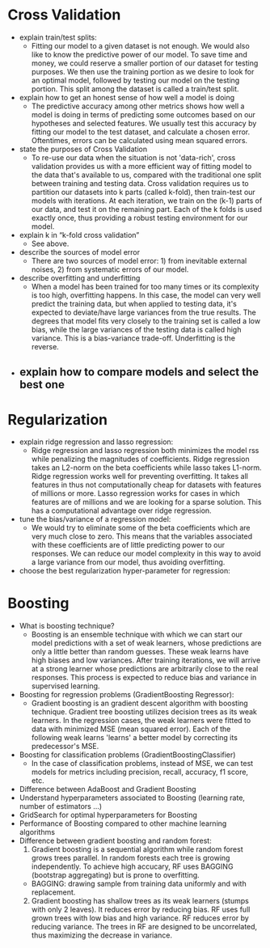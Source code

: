 # Cross Validation

- explain train/test splits:
  - Fitting our model to a given dataset is not enough. We would also like to know the predictive power of our model. To save time and money, we could reserve a smaller portion of our dataset for testing purposes. We then use the training portion as we desire to look for an optimal model, followed by testing our model on the testing portion. This split among the dataset is called a train/test split.
- explain how to get an honest sense of how well a model is doing
  - The predictive accuracy among other metrics shows how well a model is doing in terms of predicting some outcomes based on our hypotheses and selected features. We usually test this accuracy by fitting our model to the test dataset, and calculate a chosen error. Oftentimes, errors can be calculated using mean squared errors.
- state the purposes of Cross Validation
  - To re-use our data when the situation is not 'data-rich', cross validation provides us with a more efficient way of fitting model to the data that's available to us, compared with the traditional one split between training and testing data. Cross validation requires us to partition our datasets into k parts (called k-fold), then train-test our models with iterations. At each iteration, we train on the (k-1) parts of our data, and test it on the remaining part. Each of the k folds is used exactly once, thus providing a robust testing environment for our model.
- explain k in “k-fold cross validation”
  - See above.
- describe the sources of model error
  - There are two sources of model error: 1) from inevitable external noises, 2) from systematic errors of our model.
- describe overfitting and underfitting
  - When a model has been trained for too many times or its complexity is too high, overfitting happens. In this case, the model can very well predict the training data, but when applied to testing data, it's expected to deviate/have large variances from the true results. The degrees that model fits very closely to the training set is called a low bias, while the large variances of the testing data is called high variance. This is a bias-variance trade-off. Underfitting is the reverse.
- explain how to compare models and select the best one
  -


# Regularization

- explain ridge regression and lasso regression:
  - Ridge regression and lasso regression both minimizes the model rss while penalizing the magnitudes of coefficients. Ridge regression takes an L2-norm on the beta coefficients while lasso takes L1-norm. Ridge regression works well for preventing overfitting. It takes all features in thus not computationally cheap for datasets with features of millions or more. Lasso regression works for cases in which features are of millions and we are looking for a sparse solution. This has a computational advantage over ridge regression.
- tune the bias/variance of a regression model:
  - We would try to eliminate some of the beta coefficients which are very much close to zero. This means that the variables associated with these coefficients are of little predicting power to our responses. We can reduce our model complexity in this way to avoid a large variance from our model, thus avoiding overfitting.
- choose the best regularization hyper-parameter for regression:

# Boosting
- What is boosting technique?
  - Boosting is an ensemble technique with which we can start our model predictions with a set of weak learners, whose predictions are only a little better than random guesses. These weak learns have high biases and low variances. After training iterations, we will arrive at a strong learner whose predictions are arbitrarily close to the real responses. This process is expected to reduce bias and variance in supervised learning.
- Boosting for regression problems (GradientBoosting Regressor):
  - Gradient boosting is an gradient descent algorithm with boosting technique. Gradient tree boosting utilizes decision trees as its weak learners. In the regression cases, the weak learners were fitted to data with minimized MSE (mean squared error). Each of the following weak learns 'learns' a better model by correcting its predecessor's MSE.
- Boosting for classification problems (GradientBoostingClassifier)
  - In the case of classification problems, instead of MSE, we can test models for metrics including precision, recall, accuracy, f1 score, etc.
- Difference between AdaBoost and Gradient Boosting
- Understand hyperparameters associated to Boosting
  (learning rate, number of estimators ...)
- GridSearch for optimal hyperparameters for Boosting
- Performance of Boosting compared to other machine learning algorithms
- Difference between gradient boosting and random forest:
  1. Gradient boosting is a sequential algorithm while random forest grows trees parallel. In random forests each tree is growing independently. To achieve high accucary, RF uses BAGGING (bootstrap aggregating) but is prone to overfitting.
    - BAGGING: drawing sample from training data uniformly and with replacement.
  2. Gradient boosting has shallow trees as its weak learners (stumps with only 2 leaves). It reduces error by reducing bias. RF uses full grown trees with low bias and high variance. RF reduces error by reducing variance. The trees in RF are designed to be uncorrelated, thus maximizing the decrease in variance.

